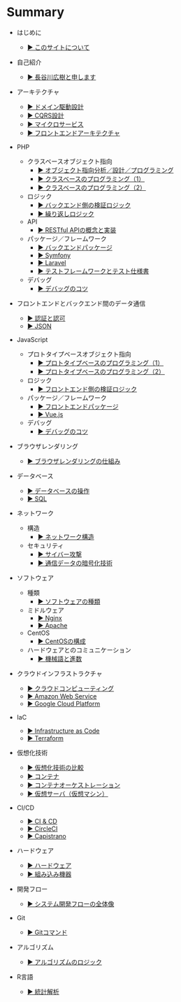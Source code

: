 # Summary

* はじめに
    * [▶ ︎このサイトについて](README.md)
    
* 自己紹介
    * [▶ ︎長谷川広樹と申します](public/self_introduction.md)
* アーキテクチャ
    * [▶ ︎ドメイン駆動設計](public/backend_architecture_domain_driven_design.md)
    * [▶ ︎CQRS設計](public/backend_architecture_cqrs.md)
    * [▶ ︎マイクロサービス](public/frontend_and_backend_architecture_microservice.md)
    * [▶ ︎フロントエンドアーキテクチャ](public/frontend_architecture.md)
* PHP
  * クラスベースオブジェクト指向
    * [▶ ︎オブジェクト指向分析／設計／プログラミング](public/backend_object_orientation_analysis_design_programming.md)
    * [▶ ︎クラスベースのプログラミング（1）](public/backend_object_orientation_class.md)
    * [▶ ︎クラスベースのプログラミング（2）](public/backend_object_orientation_method_data.md)
  * ロジック
    * [▶ ︎バックエンド側の検証ロジック](public/backend_logic_validation.md)
    * [▶ ︎繰り返しロジック](public/backend_logic_iteration.md)
  * API
    * [▶ ︎RESTful APIの概念と実装](public/backend_api_restful.md)
  * パッケージ／フレームワーク
    * [▶ ︎バックエンドパッケージ](public/backend_package.md)
    * [▶ ︎Symfony](public/backend_framework_symfony.md)
    * [▶ ︎Laravel](public/backend_framework_laravel.md)
    * [▶ ︎テストフレームワークとテスト仕様書](public/backend_testing.md)
  * デバッグ
    * [▶ ︎デバッグのコツ](public/backend_debug.md)
* フロントエンドとバックエンド間のデータ通信
    * [▶ ︎認証と認可](public/frontend_and_backend_authentication_authorization.md)
    * [▶ ︎JSON](public/frontend_and_backend_json.md)
* JavaScript
  * プロトタイプベースオブジェクト指向
    * [▶ ︎プロトタイプベースのプログラミング（1）](public/frontend_object_orientation_prototype.md)
    * [▶ ︎プロトタイプベースのプログラミング（2）](public/frontend_object_orientation_method_data.md)
  * ロジック
    * [▶ ︎フロントエンド側の検証ロジック](public/frontend_logic_validation.md)
  * パッケージ／フレームワーク
    * [▶ ︎フロントエンドパッケージ](public/frontend_package.md)
    * [▶ ︎Vue.js](public/frontend_framework_vuejs.md)
  * デバッグ
    * [▶ ︎デバッグのコツ](public/frontend_debug.md)
* ブラウザレンダリング
    * [▶ ︎ブラウザレンダリングの仕組み](public/frontend_browser_rendering.md)
* データベース
    * [▶ ︎データベースの操作](public/backend_database_operation.md)
    * [▶ ︎SQL](public/backend_database_mysql.md)
* ネットワーク
    * 構造
      * [▶ ︎ネットワーク構造](public/infrastructure_network_internet.md)
    * セキュリティ
      * [▶ ︎サイバー攻撃](public/infrastructure_network_cyber_attacks.md)
      * [▶ ︎通信データの暗号化技術](public/infrastructure_network_encryption_technology.md)
* ソフトウェア
    * 種類
      * [▶ ︎ソフトウェアの種類](public/infrastructure_software.md)
    * ミドルウェア
      * [▶ ︎Nginx](public/infrastructure_software_middleware_nginx.md)
      * [▶ ︎Apache](public/infrastructure_software_middleware_apache.md)
    * CentOS
      * [▶ ︎CentOSの構成](public/infrastructure_software_centos.md)
    * ハードウェアとのコミュニケーション
      * [▶ ︎機械語と進数](public/infrastructure_software_machine_language_and_radix.md)
* クラウドインフラストラクチャ
    * [▶ ︎クラウドコンピューティング](public/infrastructure_cloud_computing.md)
    * [▶ ︎Amazon Web Service](public/infrastructure_cloud_computing_aws.md)
    * [▶ ︎Google Cloud Platform](public/infrastructure_cloud_computing_gcp.md)
* IaC
    * [▶ ︎Infrastructure as Code](public/infrastructure_as_code.md)
    * [▶ ︎Terraform](public/infrastructure_terraform.md)
* 仮想化技術
    * [▶ ︎仮想化技術の比較](public/infrastructure_virtualization_comparison.md)
    * [▶ ︎コンテナ](public/infrastructure_virtualization_container.md)
    * [▶ ︎コンテナオーケストレーション](public/infrastructure_virtualization_container_orchestration.md)
    * [▶ ︎仮想サーバ（仮想マシン）](public/infrastructure_virtualization_server.md)
* CI/CD
    * [▶ ︎CI & CD](public/infrastructure_ci_cd.md)
    * [▶ ︎CircleCI](public/infrastructure_circleci.md)
    * [▶ ︎Capistrano](public/infrastructure_capistrano.md)
* ハードウェア
    * [▶ ︎ハードウェア](public/hardware.md)
    * [▶ ︎組み込み機器](public/hardware_embedded_system.md)
* 開発フロー
    * [▶ ︎システム開発フローの全体像](public/management_development_flow.md)
* Git
    * [▶ ︎Gitコマンド](public/git.md)
* アルゴリズム
    * [▶ ︎アルゴリズムのロジック](public/backend_logic_algorithm.md)
* R言語
    * [▶ ︎統計解析](public/statistic_analysis.md)

